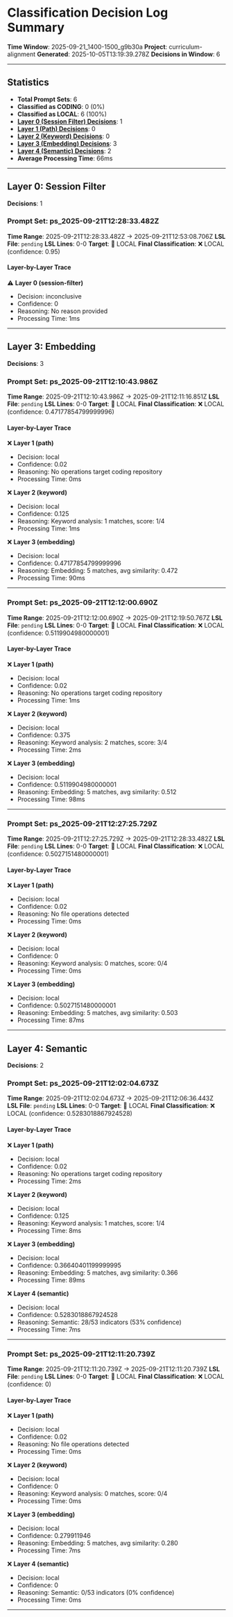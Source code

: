 # Classification Decision Log Summary

**Time Window**: 2025-09-21_1400-1500_g9b30a
**Project**: curriculum-alignment
**Generated**: 2025-10-05T13:19:39.278Z
**Decisions in Window**: 6

---

## Statistics

- **Total Prompt Sets**: 6
- **Classified as CODING**: 0 (0%)
- **Classified as LOCAL**: 6 (100%)
- **[Layer 0 (Session Filter) Decisions](#layer-0-session-filter)**: 1
- **[Layer 1 (Path) Decisions](#layer-1-path)**: 0
- **[Layer 2 (Keyword) Decisions](#layer-2-keyword)**: 0
- **[Layer 3 (Embedding) Decisions](#layer-3-embedding)**: 3
- **[Layer 4 (Semantic) Decisions](#layer-4-semantic)**: 2
- **Average Processing Time**: 66ms

---

## Layer 0: Session Filter

**Decisions**: 1

### Prompt Set: ps_2025-09-21T12:28:33.482Z

**Time Range**: 2025-09-21T12:28:33.482Z → 2025-09-21T12:53:08.706Z
**LSL File**: `pending`
**LSL Lines**: 0-0
**Target**: 📍 LOCAL
**Final Classification**: ❌ LOCAL (confidence: 0.95)

#### Layer-by-Layer Trace

⚠️ **Layer 0 (session-filter)**
- Decision: inconclusive
- Confidence: 0
- Reasoning: No reason provided
- Processing Time: 1ms

---

## Layer 3: Embedding

**Decisions**: 3

### Prompt Set: ps_2025-09-21T12:10:43.986Z

**Time Range**: 2025-09-21T12:10:43.986Z → 2025-09-21T12:11:16.851Z
**LSL File**: `pending`
**LSL Lines**: 0-0
**Target**: 📍 LOCAL
**Final Classification**: ❌ LOCAL (confidence: 0.47177854799999996)

#### Layer-by-Layer Trace

❌ **Layer 1 (path)**
- Decision: local
- Confidence: 0.02
- Reasoning: No operations target coding repository
- Processing Time: 0ms

❌ **Layer 2 (keyword)**
- Decision: local
- Confidence: 0.125
- Reasoning: Keyword analysis: 1 matches, score: 1/4
- Processing Time: 1ms

❌ **Layer 3 (embedding)**
- Decision: local
- Confidence: 0.47177854799999996
- Reasoning: Embedding: 5 matches, avg similarity: 0.472
- Processing Time: 90ms

---

### Prompt Set: ps_2025-09-21T12:12:00.690Z

**Time Range**: 2025-09-21T12:12:00.690Z → 2025-09-21T12:19:50.767Z
**LSL File**: `pending`
**LSL Lines**: 0-0
**Target**: 📍 LOCAL
**Final Classification**: ❌ LOCAL (confidence: 0.5119904980000001)

#### Layer-by-Layer Trace

❌ **Layer 1 (path)**
- Decision: local
- Confidence: 0.02
- Reasoning: No operations target coding repository
- Processing Time: 1ms

❌ **Layer 2 (keyword)**
- Decision: local
- Confidence: 0.375
- Reasoning: Keyword analysis: 2 matches, score: 3/4
- Processing Time: 2ms

❌ **Layer 3 (embedding)**
- Decision: local
- Confidence: 0.5119904980000001
- Reasoning: Embedding: 5 matches, avg similarity: 0.512
- Processing Time: 98ms

---

### Prompt Set: ps_2025-09-21T12:27:25.729Z

**Time Range**: 2025-09-21T12:27:25.729Z → 2025-09-21T12:28:33.482Z
**LSL File**: `pending`
**LSL Lines**: 0-0
**Target**: 📍 LOCAL
**Final Classification**: ❌ LOCAL (confidence: 0.5027151480000001)

#### Layer-by-Layer Trace

❌ **Layer 1 (path)**
- Decision: local
- Confidence: 0.02
- Reasoning: No file operations detected
- Processing Time: 0ms

❌ **Layer 2 (keyword)**
- Decision: local
- Confidence: 0
- Reasoning: Keyword analysis: 0 matches, score: 0/4
- Processing Time: 0ms

❌ **Layer 3 (embedding)**
- Decision: local
- Confidence: 0.5027151480000001
- Reasoning: Embedding: 5 matches, avg similarity: 0.503
- Processing Time: 87ms

---

## Layer 4: Semantic

**Decisions**: 2

### Prompt Set: ps_2025-09-21T12:02:04.673Z

**Time Range**: 2025-09-21T12:02:04.673Z → 2025-09-21T12:06:36.443Z
**LSL File**: `pending`
**LSL Lines**: 0-0
**Target**: 📍 LOCAL
**Final Classification**: ❌ LOCAL (confidence: 0.5283018867924528)

#### Layer-by-Layer Trace

❌ **Layer 1 (path)**
- Decision: local
- Confidence: 0.02
- Reasoning: No operations target coding repository
- Processing Time: 2ms

❌ **Layer 2 (keyword)**
- Decision: local
- Confidence: 0.125
- Reasoning: Keyword analysis: 1 matches, score: 1/4
- Processing Time: 8ms

❌ **Layer 3 (embedding)**
- Decision: local
- Confidence: 0.36640401199999995
- Reasoning: Embedding: 5 matches, avg similarity: 0.366
- Processing Time: 89ms

❌ **Layer 4 (semantic)**
- Decision: local
- Confidence: 0.5283018867924528
- Reasoning: Semantic: 28/53 indicators (53% confidence)
- Processing Time: 7ms

---

### Prompt Set: ps_2025-09-21T12:11:20.739Z

**Time Range**: 2025-09-21T12:11:20.739Z → 2025-09-21T12:11:20.739Z
**LSL File**: `pending`
**LSL Lines**: 0-0
**Target**: 📍 LOCAL
**Final Classification**: ❌ LOCAL (confidence: 0)

#### Layer-by-Layer Trace

❌ **Layer 1 (path)**
- Decision: local
- Confidence: 0.02
- Reasoning: No file operations detected
- Processing Time: 0ms

❌ **Layer 2 (keyword)**
- Decision: local
- Confidence: 0
- Reasoning: Keyword analysis: 0 matches, score: 0/4
- Processing Time: 0ms

❌ **Layer 3 (embedding)**
- Decision: local
- Confidence: 0.279911946
- Reasoning: Embedding: 5 matches, avg similarity: 0.280
- Processing Time: 7ms

❌ **Layer 4 (semantic)**
- Decision: local
- Confidence: 0
- Reasoning: Semantic: 0/53 indicators (0% confidence)
- Processing Time: 0ms

---

